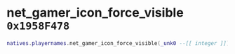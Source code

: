 # net_gamer_icon_force_visible `0x1958F478`

```lua
natives.playernames.net_gamer_icon_force_visible(_unk0 --[[ integer ]])
```